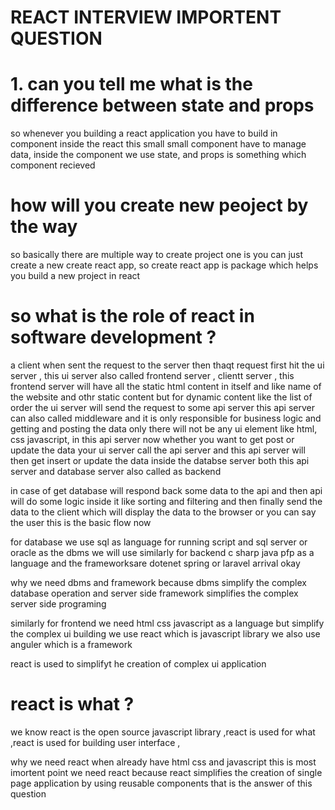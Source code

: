 # REACT INTERVIEW IMPORTENT QUESTION

# 1. can you tell me what is the difference between state and props

so whenever you building a react application you have to build in component inside the react
this small small component have to manage data, inside the component we use state,
and props is something which component recieved

# how will you create new peoject by the way

so basically there are multiple way to create project
one is you can just create a new create react app, so create react app is package which helps you build a new project in react

# so what is the role of react in software development ?

a client when sent the request to the server then thaqt request first hit the ui server , this ui server also called frontend server , clientt server , this frontend server will have all the static html content in itself and like name of the website and othr static content but
for dynamic content like the list of order the ui server will send the request to some api server this api server can also called middleware and it is only responsible for business logic and getting and posting the data only there will not be any ui element like html,
css javascript, in this api server now whether you want to get post or update the data your ui server call the api server and this api server will then get insert or update the data inside the databse server both this api server and database server also called as backend

in case of get database will respond back some data to the api and then api will do some logic inside it like sorting and filtering and then finally send the data to the client which will display the data to the browser or you can say the user this is the basic flow now

for database we use sql as language for running script and sql server or oracle as the dbms we will use
similarly for backend c sharp java pfp as a language and the frameworksare dotenet spring or laravel arrival okay

why we need dbms and framework
because dbms simplify the complex database operation and server side framework simplifies the complex server side programing

similarly for frontend we need html css javascript as a language but simplify the complex ui building we use react which is javascript library
we also use anguler which is a framework

react is used to simplifyt he creation of complex ui application

# react is what ?

we know react is the open source javascript library ,react is used for what ,react is used for building user interface ,

why we need react when already have html css and javascript
this is most imortent point we need react because react simplifies the creation of single page application by using reusable components that is the answer of this question
